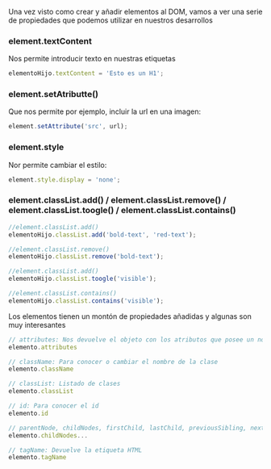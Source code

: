 Una vez visto como  crear y añadir elementos al DOM, vamos a ver una serie de propiedades que podemos utilizar en nuestros desarrollos


### **element.textContent**

Nos permite introducir texto en nuestras etiquetas


```jsx
elementoHijo.textContent = 'Esto es un H1';
```


### **element.setAtributte()**

Que nos permite por ejemplo, incluir la url en una imagen:


```jsx
element.setAttribute('src', url);
```


### **element.style**

Nor permite cambiar el estilo:


```jsx
element.style.display = 'none';
```
 

### **element.classList.add() / element.classList.remove() / element.classList.toogle() / element.classList.contains()**


```jsx
//element.classList.add()
elementoHijo.classList.add('bold-text', 'red-text');

//element.classList.remove()
elementoHijo.classList.remove('bold-text');

//element.classList.add()
elementoHijo.classList.toogle('visible');

//element.classList.contains()
elementoHijo.classList.contains('visible');
```


Los elementos tienen un montón de propiedades añadidas y algunas son muy interesantes


```jsx
// attributes: Nos devuelve el objeto con los atributos que posee un nodo
elemento.attributes

// className: Para conocer o cambiar el nombre de la clase
elemento.className

// classList: Listado de clases
elemento.classList

// id: Para conocer el id
elemento.id

// parentNode, childNodes, firstChild, lastChild, previousSibling, nextSibling: Para conocer elementos padres e hijos
elemento.childNodes...

// tagName: Devuelve la etiqueta HTML
elemento.tagName
```
